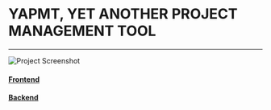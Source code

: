 # YAPMT, YET ANOTHER PROJECT MANAGEMENT TOOL

------------

![Project Screenshot](https://i.imgur.com/fT22ick.jpeg)

#### [Frontend](https://github.com/leodiegoo/yapmt/tree/main/frontend "Frontend")

#### [Backend](https://github.com/leodiegoo/yapmt/tree/main/backend "Backend")